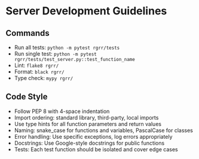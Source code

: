 # Server Development Guidelines

## Commands
- Run all tests: `python -m pytest rgrr/tests`
- Run single test: `python -m pytest rgrr/tests/test_server.py::test_function_name`
- Lint: `flake8 rgrr/`
- Format: `black rgrr/`
- Type check: `mypy rgrr/`

## Code Style
- Follow PEP 8 with 4-space indentation
- Import ordering: standard library, third-party, local imports
- Use type hints for all function parameters and return values
- Naming: snake_case for functions and variables, PascalCase for classes
- Error handling: Use specific exceptions, log errors appropriately
- Docstrings: Use Google-style docstrings for public functions
- Tests: Each test function should be isolated and cover edge cases